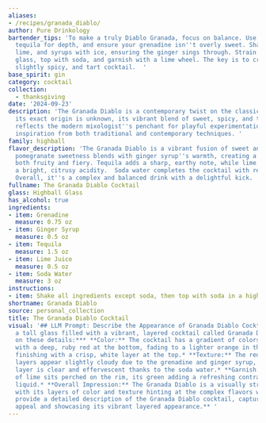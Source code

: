 ```yaml
---
aliases:
- /recipes/granada_diablo/
author: Pure Drinkology
bartender_tips: 'To make a truly Diablo Granada, focus on balance. Use a high-quality
  tequila for depth, and ensure your grenadine isn''t overly sweet. Shake the tequila,
  lime, and syrups with ice, ensuring the ginger sings through. Strain into a tall
  glass, top with soda, and garnish with a lime wheel. The key is to create a refreshing,
  slightly spicy, and tart cocktail.  '
base_spirit: gin
category: cocktail
collection:
  - thanksgiving
date: '2024-09-23'
description: 'The Granada Diablo is a contemporary twist on the classic Sour family.  While
  its exact origin is unknown, its vibrant blend of sweet, spicy, and tart flavors
  reflects the modern mixologist''s penchant for playful experimentation, drawing
  inspiration from both traditional and contemporary techniques. '
family: highball
flavor_description: 'The Granada Diablo is a vibrant fusion of sweet and spicy. Grenadine''s
  pomegranate sweetness blends with ginger syrup''s warmth, creating a base that''s
  both fruity and fiery. Tequila adds a sharp, earthy note, while lime juice brings
  a bright, citrusy acidity.  Soda water completes the cocktail with refreshing effervescence.
  Overall, it''s a complex and balanced drink with a delightful kick. '
fullname: The Granada Diablo Cocktail
glass: Highball Glass
has_alcohol: true
ingredients:
- item: Grenadine
  measure: 0.75 oz
- item: Ginger Syrup
  measure: 0.5 oz
- item: Tequila
  measure: 1.5 oz
- item: Lime Juice
  measure: 0.5 oz
- item: Soda Water
  measure: 3 oz
instructions:
- item: Shake all ingredients except soda, then top with soda in a highball glass.
shortname: Granada Diablo
source: personal_collection
title: The Granada Diablo Cocktail
visual: '## LLM Prompt: Describe the Appearance of Granada Diablo CocktailImagine
  a tall glass filled with a vibrant, layered cocktail called Granada Diablo.  **Focus
  on these details:*** **Color:** The cocktail has a gradient of colors, starting
  with a deep, ruby red at the bottom, fading to a lighter orange in the middle, and
  finishing with a crisp, white layer at the top.* **Texture:** The red and orange
  layers appear slightly cloudy due to the grenadine and ginger syrup, while the top
  layer is clear and effervescent thanks to the soda water.* **Garnish:** A thin slice
  of lime sits perched on the rim, its green adding a refreshing contrast to the colorful
  liquid.* **Overall Impression:** The Granada Diablo is a visually striking cocktail,
  with its layers of color and texture hinting at the complex flavors within.  **Please
  provide a detailed description of the Granada Diablo cocktail, capturing its visual
  appeal and showcasing its vibrant layered appearance.** '
---
```



